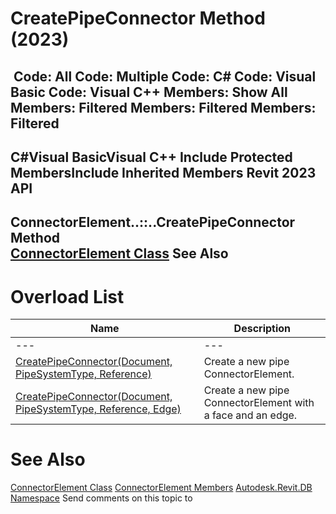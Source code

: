 # CreatePipeConnector Method (2023)

﻿
 Code: All Code: Multiple Code: C# Code: Visual Basic Code: Visual C++  Members: Show All Members: Filtered Members: Filtered Members: Filtered   
---  
C#Visual BasicVisual C++
Include Protected MembersInclude Inherited Members
Revit 2023 API  
---  
ConnectorElement..::..CreatePipeConnector Method   
[ConnectorElement Class](cd7d7579-1058-e8ca-d55a-c3a914843667.md "ConnectorElement Class") See Also  
---  
# Overload List
| Name | Description |
| --- | --- |
| --- | --- | --- |
| [CreatePipeConnector(Document, PipeSystemType, Reference)](6fdcd1e4-61d0-2a01-2e5b-b5d918f0cfee.md "CreatePipeConnector Method \(Document, PipeSystemType, Reference\)") | Create a new pipe ConnectorElement. |
| [CreatePipeConnector(Document, PipeSystemType, Reference, Edge)](0b7d2ba8-2c72-aeb0-5936-effad6cc7bf6.md "CreatePipeConnector Method \(Document, PipeSystemType, Reference, Edge\)") | Create a new pipe ConnectorElement with a face and an edge. |

# See Also
[ConnectorElement Class](cd7d7579-1058-e8ca-d55a-c3a914843667.md "ConnectorElement Class")
[ConnectorElement Members](9bb7d562-05cb-83e5-d92a-7c1e4a283298.md "ConnectorElement Members")
[Autodesk.Revit.DB Namespace](87546ba7-461b-c646-cbb1-2cb8f5bff8b2.md "Autodesk.Revit.DB Namespace")
Send comments on this topic to 